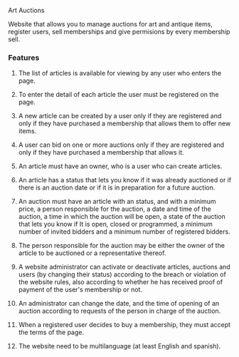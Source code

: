 Art Auctions

Website that allows you to manage auctions for art and antique items, register users, sell memberships and give permisions by every membership sell. 


### Features

1. The list of articles is available for viewing by any user who enters the page. 

2. To enter the detail of each article the user must be registered on the page.

3. A new article can be created by a user only if they are registered and only if they have purchased a membership that allows them 
to offer new items.

4. A user can bid on one or more auctions only if they are registered and only if they have purchased a membership that allows it.

5. An article must have an owner, who is a user who can create articles.

6. An article has a status that lets you know if it was already auctioned or if there is an auction date or if it is in preparation 
for a future auction.

7. An auction must have an article with an status, and with a minimum price, a person responsible for the auction, a date and 
time of the auction, a time in which the auction will be open, a state of the auction that lets you know if It is open, closed or 
programmed, a minimum number of invited bidders and a minimum number of registered bidders.

8. The person responsible for the auction may be either the owner of the article to be auctioned or a representative thereof.

9. A website administrator can activate or deactivate articles, auctions and users (by changing their status) according to the breach 
or violation of the website rules, also according to whether he has received proof of payment of the user's membership or not.

10. An administrator can change the date, and the time of opening of an auction according to requests of the person in charge of the 
auction.

11. When a registered user decides to buy a membership, they must accept the terms of the page.

12. The website need to be multilanguage (at least English and spanish).


